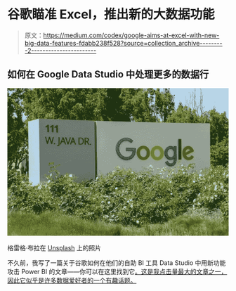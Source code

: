 # 谷歌瞄准 Excel，推出新的大数据功能

> 原文：<https://medium.com/codex/google-aims-at-excel-with-new-big-data-features-fdabb238f528?source=collection_archive---------2----------------------->

## 如何在 Google Data Studio 中处理更多的数据行

![](img/1ba650fcdeaa45faadd14bf49814161a.png)

格雷格·布拉在 [Unsplash](https://unsplash.com/s/photos/google?utm_source=unsplash&utm_medium=referral&utm_content=creditCopyText) 上的照片

不久前，我写了一篇关于谷歌如何在他们的自助 BI 工具 Data Studio 中用新功能攻击 Power BI 的文章——你可以在这里找到它[。这是我点击量最大的文章之一，因此它似乎是许多数据爱好者的一个有趣话题。](/codex/google-attacks-microsoft-power-bi-51a9375b8916)